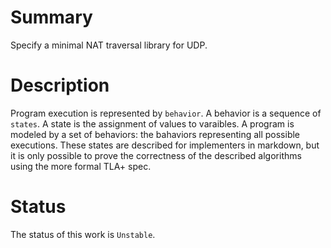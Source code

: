 # Summary

Specify a minimal NAT traversal library for UDP.

# Description

Program execution is represented by `behavior`. A behavior is a sequence of `states`. A state is the assignment of values to varaibles. A program is modeled by a set of behaviors: the bahaviors representing all possible executions. These states are described for implementers in markdown, but it is only possible to prove the correctness of the described algorithms using the more formal TLA+ spec.

# Status

The status of this work is `Unstable`.
